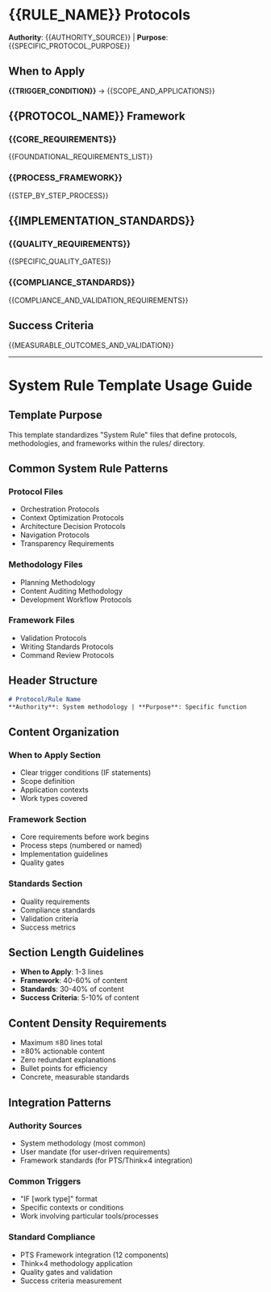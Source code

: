 # {{RULE_NAME}} Protocols

**Authority**: {{AUTHORITY_SOURCE}} | **Purpose**: {{SPECIFIC_PROTOCOL_PURPOSE}}

## When to Apply
**{{TRIGGER_CONDITION}}** → {{SCOPE_AND_APPLICATIONS}}

## {{PROTOCOL_NAME}} Framework

### {{CORE_REQUIREMENTS}}
{{FOUNDATIONAL_REQUIREMENTS_LIST}}

### {{PROCESS_FRAMEWORK}}
{{STEP_BY_STEP_PROCESS}}

## {{IMPLEMENTATION_STANDARDS}}

### {{QUALITY_REQUIREMENTS}}
{{SPECIFIC_QUALITY_GATES}}

### {{COMPLIANCE_STANDARDS}}
{{COMPLIANCE_AND_VALIDATION_REQUIREMENTS}}

## Success Criteria
{{MEASURABLE_OUTCOMES_AND_VALIDATION}}

---

# System Rule Template Usage Guide

## Template Purpose
This template standardizes "System Rule" files that define protocols, methodologies, and frameworks within the rules/ directory.

## Common System Rule Patterns

### Protocol Files
- Orchestration Protocols
- Context Optimization Protocols  
- Architecture Decision Protocols
- Navigation Protocols
- Transparency Requirements

### Methodology Files
- Planning Methodology
- Content Auditing Methodology
- Development Workflow Protocols

### Framework Files
- Validation Protocols
- Writing Standards Protocols
- Command Review Protocols

## Header Structure
```markdown
# Protocol/Rule Name
**Authority**: System methodology | **Purpose**: Specific function
```

## Content Organization

### When to Apply Section
- Clear trigger conditions (IF statements)
- Scope definition
- Application contexts
- Work types covered

### Framework Section
- Core requirements before work begins
- Process steps (numbered or named)
- Implementation guidelines
- Quality gates

### Standards Section
- Quality requirements
- Compliance standards
- Validation criteria
- Success metrics

## Section Length Guidelines
- **When to Apply**: 1-3 lines
- **Framework**: 40-60% of content
- **Standards**: 30-40% of content
- **Success Criteria**: 5-10% of content

## Content Density Requirements
- Maximum ≤80 lines total
- ≥80% actionable content
- Zero redundant explanations
- Bullet points for efficiency
- Concrete, measurable standards

## Integration Patterns

### Authority Sources
- System methodology (most common)
- User mandate (for user-driven requirements)
- Framework standards (for PTS/Think×4 integration)

### Common Triggers
- "IF [work type]" format
- Specific contexts or conditions
- Work involving particular tools/processes

### Standard Compliance
- PTS Framework integration (12 components)
- Think×4 methodology application
- Quality gates and validation
- Success criteria measurement